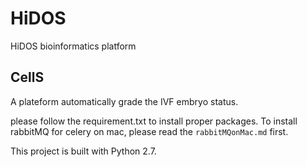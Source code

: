 # HiDOS
HiDOS bioinformatics platform


## CellS
A plateform automatically grade the IVF embryo status.

please follow the requirement.txt to install proper packages.
To install rabbitMQ for celery on mac, please read the `rabbitMQonMac.md` first.

This project is built with Python 2.7.
